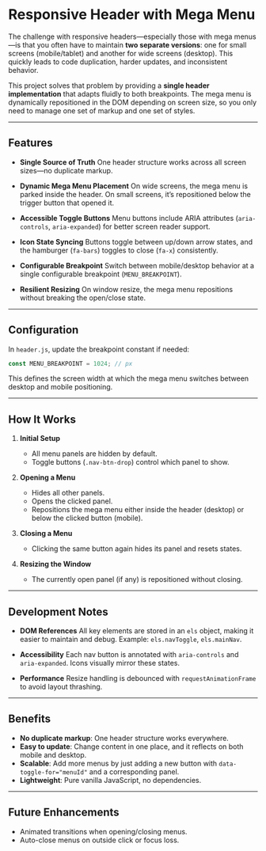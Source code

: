 # Responsive Header with Mega Menu

The challenge with responsive headers—especially those with mega menus—is that you often have to maintain **two separate versions**: one for small screens (mobile/tablet) and another for wide screens (desktop). This quickly leads to code duplication, harder updates, and inconsistent behavior.

This project solves that problem by providing a **single header implementation** that adapts fluidly to both breakpoints. The mega menu is dynamically repositioned in the DOM depending on screen size, so you only need to manage one set of markup and one set of styles.

---

## Features

* **Single Source of Truth**
  One header structure works across all screen sizes—no duplicate markup.

* **Dynamic Mega Menu Placement**
  On wide screens, the mega menu is parked inside the header. On small screens, it’s repositioned below the trigger button that opened it.

* **Accessible Toggle Buttons**
  Menu buttons include ARIA attributes (`aria-controls`, `aria-expanded`) for better screen reader support.

* **Icon State Syncing**
  Buttons toggle between up/down arrow states, and the hamburger (`fa-bars`) toggles to close (`fa-x`) consistently.

* **Configurable Breakpoint**
  Switch between mobile/desktop behavior at a single configurable breakpoint (`MENU_BREAKPOINT`).

* **Resilient Resizing**
  On window resize, the mega menu repositions without breaking the open/close state.

---

## Configuration

In `header.js`, update the breakpoint constant if needed:

```js
const MENU_BREAKPOINT = 1024; // px
```

This defines the screen width at which the mega menu switches between desktop and mobile positioning.

---

## How It Works

1. **Initial Setup**

   * All menu panels are hidden by default.
   * Toggle buttons (`.nav-btn-drop`) control which panel to show.

2. **Opening a Menu**

   * Hides all other panels.
   * Opens the clicked panel.
   * Repositions the mega menu either inside the header (desktop) or below the clicked button (mobile).

3. **Closing a Menu**

   * Clicking the same button again hides its panel and resets states.

4. **Resizing the Window**

   * The currently open panel (if any) is repositioned without closing.

---

## Development Notes

* **DOM References**
  All key elements are stored in an `els` object, making it easier to maintain and debug.
  Example: `els.navToggle`, `els.mainNav`.

* **Accessibility**
  Each nav button is annotated with `aria-controls` and `aria-expanded`. Icons visually mirror these states.

* **Performance**
  Resize handling is debounced with `requestAnimationFrame` to avoid layout thrashing.

---

## Benefits

* **No duplicate markup**: One header structure works everywhere.
* **Easy to update**: Change content in one place, and it reflects on both mobile and desktop.
* **Scalable**: Add more menus by just adding a new button with `data-toggle-for="menuId"` and a corresponding panel.
* **Lightweight**: Pure vanilla JavaScript, no dependencies.

---

## Future Enhancements

* Animated transitions when opening/closing menus.
* Auto-close menus on outside click or focus loss.
